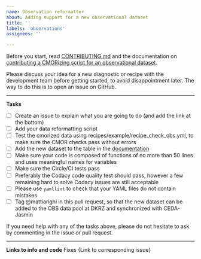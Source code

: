```yaml
---
name: Observation reformatter
about: Adding support for a new observational dataset
title: ''
labels: 'observations'
assignees: ''

---
```


Before you start, read [CONTRIBUTING.md](https://github.com/ESMValGroup/ESMValTool/blob/version2_development/CONTRIBUTING.md) and the documentation on [contributing a CMORizing script for an observational dataset](https://esmvaltool.readthedocs.io/en/latest/esmvaldiag/observations.html).

Please discuss your idea for a new diagnostic or recipe with the development team before getting started, to avoid disappointment later. The way to do this is to open an issue on GitHub.

---

**Tasks**

-   [ ] Create an issue to explain what you are going to do (and add the link at the bottom)
-   [ ] Add your data reformatting script
-   [ ] Test the cmorized data using recipes/example/recipe_check_obs.yml, to make sure the CMOR checks pass without errors
-   [ ] Add the new dataset to the table in the [documentation](https://esmvaltool.readthedocs.io/en/latest/getting_started/inputdata.html)
-   [ ] Make sure your code is composed of functions of no more than 50 lines and uses meaningful names for variables
-   [ ] Make sure the Circle/CI tests pass
-   [ ] Preferably the Codacy code quality test should pass, however a few remaining hard to solve Codacy issues are still acceptable
-   [ ] Please use `yamllint` to check that your YAML files do not contain mistakes 
-   [ ] Tag @mattiarighi in this pull request, so that the new dataset can be added to the OBS data pool at DKRZ and synchronized with CEDA-Jasmin

If you need help with any of the tasks above, please do not hesitate to ask by commenting in the issue or pull request.

---

**Links to info and code**
Fixes {Link to corresponding issue}

